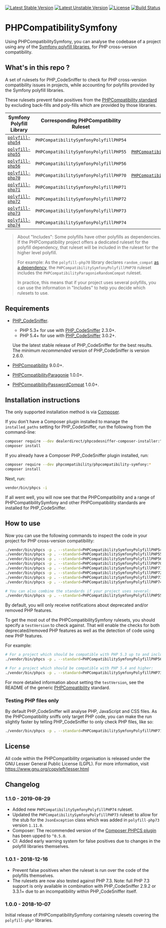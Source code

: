 [![Latest Stable Version](https://poser.pugx.org/phpcompatibility/phpcompatibility-symfony/v/stable.png)](https://packagist.org/packages/phpcompatibility/phpcompatibility-symfony)
[![Latest Unstable Version](https://poser.pugx.org/phpcompatibility/phpcompatibility-symfony/v/unstable.png)](https://packagist.org/packages/phpcompatibility/phpcompatibility-symfony)
[![License](https://poser.pugx.org/phpcompatibility/phpcompatibility-symfony/license.png)](https://github.com/PHPCompatibility/PHPCompatibilitySymfony/blob/master/LICENSE)
[![Build Status](https://travis-ci.org/PHPCompatibility/PHPCompatibilitySymfony.svg?branch=master)](https://travis-ci.org/PHPCompatibility/PHPCompatibilitySymfony)

# PHPCompatibilitySymfony

Using PHPCompatibilitySymfony, you can analyse the codebase of a project using any of the [Symfony polyfill libraries](https://github.com/symfony?utf8=?&q=polyfill), for PHP cross-version compatibility.


## What's in this repo ?

A set of rulesets for PHP_CodeSniffer to check for PHP cross-version compatibility issues in projects, while accounting for polyfills provided by the Symfony polyfill libraries.

These rulesets prevent false positives from the [PHPCompatibility standard](https://github.com/PHPCompatibility/PHPCompatibility) by excluding back-fills and poly-fills which are provided by those libraries.

Symfony Polyfill Library | Corresponding PHPCompatibility Ruleset | Includes
--- | --- | ---
[`polyfill-php54`](https://github.com/symfony/polyfill-php54) | `PHPCompatibilitySymfonyPolyfillPHP54` |
[`polyfill-php55`](https://github.com/symfony/polyfill-php55) | `PHPCompatibilitySymfonyPolyfillPHP55` | [`PHPCompatibilityPasswordCompat`](https://github.com/PHPCompatibility/PHPCompatibilityPasswordCompat)
[`polyfill-php56`](https://github.com/symfony/polyfill-php56) | `PHPCompatibilitySymfonyPolyfillPHP56` |
[`polyfill-php70`](https://github.com/symfony/polyfill-php70) | `PHPCompatibilitySymfonyPolyfillPHP70` | [`PHPCompatibilityParagonieRandomCompat`](https://github.com/PHPCompatibility/PHPCompatibilityParagonie)
[`polyfill-php71`](https://github.com/symfony/polyfill-php71) | `PHPCompatibilitySymfonyPolyfillPHP71` |
[`polyfill-php72`](https://github.com/symfony/polyfill-php72) | `PHPCompatibilitySymfonyPolyfillPHP72` |
[`polyfill-php73`](https://github.com/symfony/polyfill-php73) | `PHPCompatibilitySymfonyPolyfillPHP73` |
[`polyfill-php74`](https://github.com/symfony/polyfill-php74) | `PHPCompatibilitySymfonyPolyfillPHP74` |

> About "Includes":
> Some polyfills have other polyfills as dependencies. If the PHPCompatibility project offers a dedicated ruleset for the polyfill dependency, that ruleset will be included in the ruleset for the higher level polyfill.
>
> For example:
> As the `polyfill-php70` library declares `random_compat` [as a dependency](https://github.com/symfony/polyfill-php70/blob/master/composer.json), the `PHPCompatibilitySymfonyPolyfillPHP70` ruleset includes the `PHPCompatibilityParagonieRandomCompat` ruleset.
>
> In practice, this means that if your project uses several polyfills, you can use the information in "Includes" to help you decide which rulesets to use.


## Requirements

* [PHP_CodeSniffer](https://github.com/squizlabs/PHP_CodeSniffer).
    * PHP 5.3+ for use with [PHP_CodeSniffer](https://github.com/squizlabs/PHP_CodeSniffer) 2.3.0+.
    * PHP 5.4+ for use with [PHP_CodeSniffer](https://github.com/squizlabs/PHP_CodeSniffer) 3.0.2+.

    Use the latest stable release of PHP_CodeSniffer for the best results.
    The minimum _recommended_ version of PHP_CodeSniffer is version 2.6.0.
* [PHPCompatibility](https://github.com/PHPCompatibility/PHPCompatibility) 9.0.0+.
* [PHPCompatibilityParagonie](https://github.com/PHPCompatibility/PHPCompatibilityParagonie) 1.0.0+.
* [PHPCompatibilityPasswordCompat](https://github.com/PHPCompatibility/PHPCompatibilityPasswordCompat) 1.0.0+.


## Installation instructions

The only supported installation method is via [Composer](https://getcomposer.org/).

If you don't have a Composer plugin installed to manage the `installed_paths` setting for PHP_CodeSniffer, run the following from the command-line:
```bash
composer require --dev dealerdirect/phpcodesniffer-composer-installer:^0.5.0 phpcompatibility/phpcompatibility-symfony:*
composer install
```

If you already have a Composer PHP_CodeSniffer plugin installed, run:
```bash
composer require --dev phpcompatibility/phpcompatibility-symfony:*
composer install
```

Next, run:
```bash
vendor/bin/phpcs -i
```
If all went well, you will now see that the PHPCompatibility and a range of PHPCompatibilitySymfony and other PHPCompatibility standards are installed for PHP_CodeSniffer.


## How to use

Now you can use the following commands to inspect the code in your project for PHP cross-version compatibility:
```bash
./vendor/bin/phpcs -p . --standard=PHPCompatibilitySymfonyPolyfillPHP54
./vendor/bin/phpcs -p . --standard=PHPCompatibilitySymfonyPolyfillPHP55
./vendor/bin/phpcs -p . --standard=PHPCompatibilitySymfonyPolyfillPHP56
./vendor/bin/phpcs -p . --standard=PHPCompatibilitySymfonyPolyfillPHP70
./vendor/bin/phpcs -p . --standard=PHPCompatibilitySymfonyPolyfillPHP71
./vendor/bin/phpcs -p . --standard=PHPCompatibilitySymfonyPolyfillPHP72
./vendor/bin/phpcs -p . --standard=PHPCompatibilitySymfonyPolyfillPHP73
./vendor/bin/phpcs -p . --standard=PHPCompatibilitySymfonyPolyfillPHP74

# You can also combine the standards if your project uses several:
./vendor/bin/phpcs -p . --standard=PHPCompatibilitySymfonyPolyfillPHP55,PHPCompatibilitySymfonyPolyfillPHP70,PHPCompatibilitySymfonyPolyfillPHP73
```

By default, you will only receive notifications about deprecated and/or removed PHP features.

To get the most out of the PHPCompatibilitySymfony rulesets, you should specify a `testVersion` to check against. That will enable the checks for both deprecated/removed PHP features as well as the detection of code using new PHP features.

For example:
```bash
# For a project which should be compatible with PHP 5.3 up to and including PHP 7.0:
./vendor/bin/phpcs -p . --standard=PHPCompatibilitySymfonyPolyfillPHP56 --runtime-set testVersion 5.3-7.0

# For a project which should be compatible with PHP 5.4 and higher:
./vendor/bin/phpcs -p . --standard=PHPCompatibilitySymfonyPolyfillPHP73 --runtime-set testVersion 5.4-
```

For more detailed information about setting the `testVersion`, see the README of the generic [PHPCompatibility](https://github.com/PHPCompatibility/PHPCompatibility#sniffing-your-code-for-compatibility-with-specific-php-versions) standard.


### Testing PHP files only

By default PHP_CodeSniffer will analyse PHP, JavaScript and CSS files. As the PHPCompatibility sniffs only target PHP code, you can make the run slightly faster by telling PHP_CodeSniffer to only check PHP files, like so:
```bash
./vendor/bin/phpcs -p . --standard=PHPCompatibilitySymfonyPolyfillPHP71 --extensions=php --runtime-set testVersion 5.3-
```

## License

All code within the PHPCompatibility organisation is released under the GNU Lesser General Public License (LGPL). For more information, visit https://www.gnu.org/copyleft/lesser.html


## Changelog

### 1.1.0 - 2019-08-29

* Added new `PHPCompatibilitySymfonyPolyfillPHP74` ruleset.
* Updated the `PHPCompatibilitySymfonyPolyfillPHP73` ruleset to allow for the stub for the `JsonException` class which was added in `polyfill-php73` version `1.11.0`.
* Composer: The recommended version of the [Composer PHPCS plugin](https://github.com/Dealerdirect/phpcodesniffer-composer-installer/) has been upped to `^0.5.0`.
* CI: Added early warning system for false positives due to changes in the polyfill libraries themselves.

### 1.0.1 - 2018-12-16

* Prevent false positives when the ruleset is run over the code of the polyfills themselves.
* The rulesets are now also tested against PHP 7.3.
    Note: full PHP 7.3 support is only available in combination with PHP_CodeSniffer 2.9.2 or 3.3.1+ due to an incompatibility within PHP_CodeSniffer itself.

### 1.0.0 - 2018-10-07

Initial release of PHPCompatibilitySymfony containing rulesets covering the `polyfill-php*` libraries.
